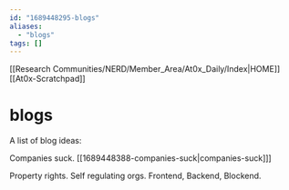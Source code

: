 ```yaml
---
id: "1689448295-blogs"
aliases:
  - "blogs"
tags: []
---
```

[[Research Communities/NERD/Member_Area/At0x_Daily/Index|HOME]]
[[At0x-Scratchpad]]
# blogs

A list of blog ideas:

Companies suck. [[1689448388-companies-suck|companies-suck]]]

Property rights.
Self regulating orgs.
Frontend, Backend, Blockend.
